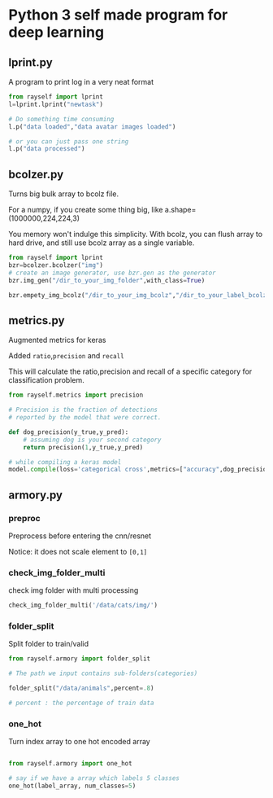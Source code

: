 # Python 3 self made program for deep learning

## lprint.py

A program to print log in a very neat format
````python
from rayself import lprint
l=lprint.lprint("newtask")

# Do something time consuming
l.p("data loaded","data avatar images loaded")

# or you can just pass one string
l.p("data processed")
````

## bcolzer.py

Turns big bulk array to bcolz file.

For a numpy, if you create some thing big, like a.shape=(1000000,224,224,3)

You memory won't indulge this simplicity. With bcolz, you can flush array to hard drive, and still use bcolz array as a single variable.

````python
from rayself import lprint
bzr=bcolzer.bcolzer("img")
# create an image generator, use bzr.gen as the generator
bzr.img_gen("/dir_to_your_img_folder",with_class=True)

bzr.empety_img_bcolz("/dir_to_your_img_bcolz","/dir_to_your_label_bcolz")
````

## metrics.py

Augmented metrics for keras

Added ```ratio```,```precision``` and ```recall```

This will calculate the ratio,precision and recall of a specific category for classification problem.

````python
from rayself.metrics import precision

# Precision is the fraction of detections
# reported by the model that were correct.

def dog_precision(y_true,y_pred):
    # assuming dog is your second category
    return precision(1,y_true,y_pred)

# while compiling a keras model
model.compile(loss='categorical cross',metrics=["accuracy",dog_precision],optimizer="Adam")
````

## armory.py

### preproc

Preprocess before entering the cnn/resnet

Notice: it does not scale element to ````[0,1]````

### check_img_folder_multi

check img folder with multi processing
```python
check_img_folder_multi('/data/cats/img/')
```
### folder_split

Split folder to train/valid

```python
from rayself.armory import folder_split

# The path we input contains sub-folders(categories)

folder_split("/data/animals",percent=.8)

# percent : the percentage of train data

```
### one_hot

Turn index array to one hot encoded array

```python

from rayself.armory import one_hot

# say if we have a array which labels 5 classes
one_hot(label_array, num_classes=5)

```

